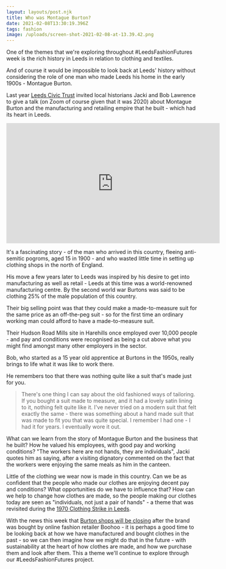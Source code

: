 ```yaml
---
layout: layouts/post.njk
title: Who was Montague Burton?
date: 2021-02-08T13:30:19.396Z
tags: fashion
image: /uploads/screen-shot-2021-02-08-at-13.39.42.png
---
```

One of the themes that we're exploring throughout #LeedsFashionFutures week is the rich history in Leeds in relation to clothing and textiles.

And of course it would be impossible to look back at Leeds' history without considering the role of one man who made Leeds his home in the early 1900s - Montague Burton.

Last year [Leeds Civic Trust](https://leedscivictrust.org.uk/) invited local historians Jacki and Bob Lawrence to give a talk (on Zoom of course given that it was 2020) about Montague Burton and the manufacturing and retailing empire that he built - which had its heart in Leeds.

<iframe width="560" height="315" src="https://www.youtube.com/embed/lubra9LNNQM" frameborder="0" allow="accelerometer; autoplay; clipboard-write; encrypted-media; gyroscope; picture-in-picture" allowfullscreen></iframe>

It's a fascinating story - of the man who arrived in this country, fleeing anti-semitic pogroms, aged 15 in 1900 - and who wasted little time in setting up clothing shops in the north of England.

His move a few years later to Leeds was inspired by his desire to get into manufacturing as well as retail - Leeds at this time was a world-renowned manufacturing centre. By the second world war Burtons was said to be clothing 25% of the male population of this country.

Their big selling point was that they could make a made-to-measure suit for the same price as an off-the-peg suit - so for the first time an ordinary working man could afford to have a made-to-measure suit.

Their Hudson Road Mills site in Harehills once employed over 10,000 people - and pay and conditions were recognised as being a cut above what you might find amongst many other employers in the sector.

Bob, who started as a 15 year old apprentice at Burtons in the 1950s, really brings to life what it was like to work there.

He remembers too that there was nothing quite like a suit that's made just for you.

> There's one thing I can say about the old fashioned ways of tailoring. If you bought a suit made to measure, and it had a lovely satin lining to it, nothing felt quite like it. I've never tried on a modern suit that felt exactly the same - there was something about a hand made suit that was made to fit you that was quite special. I remember I had one - I had it for years. I eventually wore it out.

What can we learn from the story of Montague Burton and the business that he built? How he valued his employees, with good pay and working conditions? "The workers here are not hands, they are individuals", Jacki quotes him as saying, after a visiting dignatory commented on the fact that the workers were enjoying the same meals as him in the canteen.

Little of the clothing we wear now is made in this country. Can we be as confident that the people who made our clothes are enjoying decent pay and conditions? What opportunities do we have to influence that? How can we help to change how clothes are made, so the people making our clothes today are seen as "individuals, not just a pair of hands" - a theme that was revisited during the [1970 Clothing Strike in Leeds](https://secretlibraryleeds.net/2019/09/13/the-clothing-strike-of-1970/).

With the news this week that [Burton shops will be closing](https://www.theguardian.com/business/2021/feb/08/boohoo-dorothy-perkins-burton-wallis-phillip-green-arcadia) after the brand was bought by online fashion retailer Boohoo - it is perhaps a good time to be looking back at how we have manufactured and bought clothes in the past - so we can then imagine how we might do that in the future - with sustainability at the heart of how clothes are made, and how we purchase them and look after them.  This a theme we'll continue to explore through our #LeedsFashionFutures project.